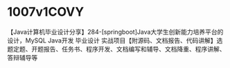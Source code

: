 # 1007v1COVY
【Java计算机毕业设计分享】284-[springboot]Java大学生创新能力培养平台的设计，MySQL Java开发 毕业设计 实战项目【附源码、文档报告、代码讲解】选题定题、开题报告、任务书、程序开发、文档编写和辅导、文档降重、程序讲解、答辩辅导等
